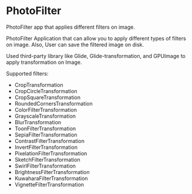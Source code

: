 # PhotoFilter
PhotoFilter app that applies different filters on image. 

PhotoFilter Application that can allow you to apply different types of filters on image. Also, User can save the filtered image on disk.

Used third-party library like Glide, Glide-transformation, and GPUImage to apply transformation on Image. 

Supported filters:
  
* CropTransformation
* CropCircleTransformation
* CropSquareTransformation
* RoundedCornersTransformation
* ColorFilterTransformation
* GrayscaleTransformation
* BlurTransformation
* ToonFilterTransformation
* SepiaFilterTransformation
* ContrastFilterTransformation
* InvertFilterTransformation
* PixelationFilterTransformation
* SketchFilterTransformation
* SwirlFilterTransformation
* BrightnessFilterTransformation
* KuwaharaFilterTransformation
* VignetteFilterTransformation
